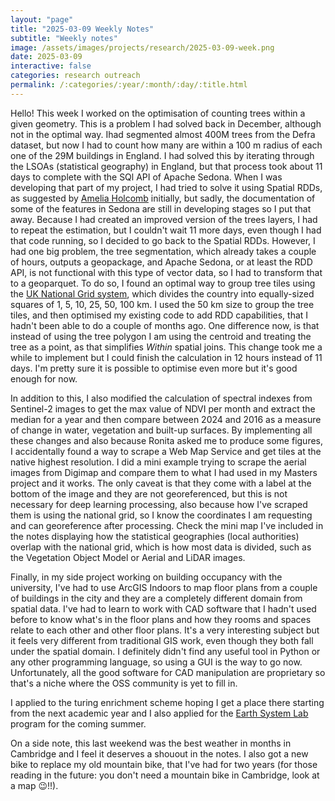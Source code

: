 ```yaml
---
layout: "page"
title: "2025-03-09 Weekly Notes"
subtitle: "Weekly notes"
image: /assets/images/projects/research/2025-03-09-week.png
date: 2025-03-09
interactive: false
categories: research outreach
permalink: /:categories/:year/:month/:day/:title.html
---
```


Hello! This week I worked on the optimisation of counting trees within a given geometry. This is a problem I had solved back in December, although not in the optimal way. Ihad segmented almost 400M trees from the Defra dataset, but now I had to count how many are within a 100 m radius of each one of the 29M buildings in England. I had solved this by iterating through the LSOAs (statistical geography) in England, but that process took about 11 days to complete with the SQl API of Apache Sedona. When I was developing that part of my project, I had tried to solve it using Spatial RDDs, as suggested by [Amelia Holcomb](https://ameliaholcomb.github.io/) initially, but sadly, the documentation of some of the features in Sedona are still in developing stages so I put that away. Because I had created an improved version of the trees layers, I had to repeat the estimation, but I couldn't wait 11 more days, even though I had that code running, so I decided to go back to the Spatial RDDs. However, I had one big problem, the tree segmentation, which already takes a couple of hours, outputs a geopackage, and Apache Sedona, or at least the RDD API, is not functional with this type of vector data, so I had to transform that to a geoparquet. To do so, I found an optimal way to group tree tiles using the [UK National Grid system](https://digimap.edina.ac.uk/help/our-maps-and-data/bng/), which divides the country into equally-sized squares of 1, 5, 10, 25, 50, 100 km. I used the 50 km size to group the tree tiles, and then optimised my existing code to add RDD capabilities, that I hadn't been able to do a couple of months ago. One difference now, is that instead of using the tree polygon I am using the centroid and treating the tree as a point, as that simplifies *Within* spatial joins. This change took me a while to implement but I could finish the calculation in 12 hours instead of 11 days. I'm pretty sure it is possible to optimise even more but it's good enough for now.

In addition to this, I also modified the calculation of spectral indexes from Sentinel-2 images to get the max value of NDVI per month and extract the median for a year and then compare between 2024 and 2016 as a measure of change in water, vegetation and built-up surfaces. By implementing all these changes and also because Ronita asked me to produce some figures, I accidentally found a way to scrape a Web Map Service and get tiles at the native highest resolution. I did a mini example trying to scrape the aerial images from Digimap and compare them to what I had used in my Masters project and it works. The only caveat is that they come with a label at the bottom of the image and they are not georeferenced, but this is not necessary for deep learning processing, also because how I've scraped them is using the national grid, so I know the coordinates I am requesting and can georeference after processing. Check the mini map I've included in the notes displaying how the statistical geographies (local authorities) overlap with the national grid, which is how most data is divided, such as the Vegetation Object Model or Aerial and LiDAR images.

Finally, in my side project working on building occupancy with the university, I've had to use ArcGIS Indoors to map floor plans from a couple of buildings in the city and they are a completely different domain from spatial data. I've had to learn to work with CAD software that I hadn't used before to know what's in the floor plans and how they rooms and spaces relate to each other and other floor plans. It's a very interesting subject but it feels very different from traditional GIS work, even though they both fall under the spatial domain. I definitely didn't find any useful tool in Python or any other programming language, so using a GUI is the way to go now. Unfortunately, all the good software for CAD manipulation are proprietary so that's a niche where the OSS community is yet to fill in.

I applied to the turing enrichment scheme hoping I get a place there starting from the next academic year and I also applied for the [Earth System Lab](https://eslab.ai/) program for the coming summer.

On a side note, this last weekend was the best weather in months in Cambridge and I feel it deserves a shouout in the notes. I also got a new bike to replace my old mountain bike, that I've had for two years (for those reading in the future: you don't need a mountain bike in Cambridge, look at a map 😉!!).